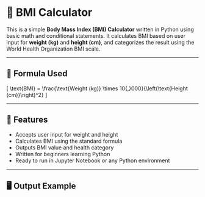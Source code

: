 # 🧮 BMI Calculator

This is a simple **Body Mass Index (BMI) Calculator** written in Python using basic math and conditional statements. It calculates BMI based on user input for **weight (kg)** and **height (cm)**, and categorizes the result using the World Health Organization BMI scale.

---

## 📐 Formula Used

\[
\text{BMI} = \frac{\text{Weight (kg)} \times 10{,}000}{\left(\text{Height (cm)}\right)^2}
\]

---

## 🚀 Features

- Accepts user input for weight and height  
- Calculates BMI using the standard formula  
- Outputs BMI value and health category  
- Written for beginners learning Python  
- Ready to run in Jupyter Notebook or any Python environment

---

## 🖥️ Output Example

